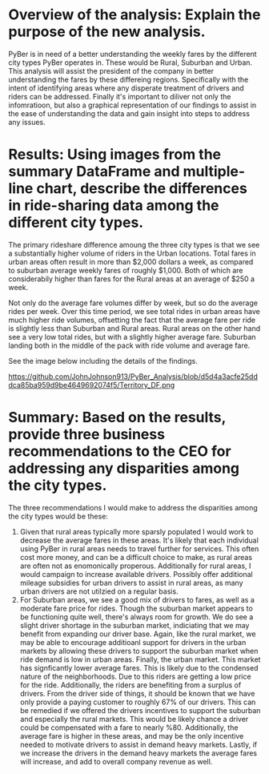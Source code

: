 #  Overview of the analysis: Explain the purpose of the new analysis.

PyBer is in need of a better understanding the weekly fares by the different city types PyBer operates in.  These would be Rural, Suburban and Urban.  This analysis will assist the president of the company in better understanding the fares by these differeing regions.  Specifically with the intent of identifying areas where any disperate treatment of drivers and riders can be addressed.   Finally it's important to diliver not only the infomratioon, but also a graphical representation of our findings to assist in the ease of understanding the data and gain insight into steps to address any issues.

#  Results: Using images from the summary DataFrame and multiple-line chart, describe the differences in ride-sharing data among the different city types.

The primary rideshare difference amoung the three city types is that we see a substantially higher volume of riders in the Urban locations.  Total fares in urban areas often result in more than $2,000 dollars a week, as compared to suburban average weekly fares of roughly $1,000.  Both of which are considerabily higher than fares for the Rural areas at an average of $250 a week.

Not only do the average fare volumes differ by week, but so do the average rides per week.  Over this time period, we see total rides in urban areas have much higher ride volumes, offsetting the fact that the average fare per ride is slightly less than Suburban and Rural areas.  Rural areas on the other hand see a very low total rides, but with a slightly higher average fare.  Suburban landing both in the middle of the pack with ride volume and average fare.

See the image below including the details of the findings.

https://github.com/JohnJohnson913/PyBer_Analysis/blob/d5d4a3acfe25dddca85ba959d9be4649692074f5/Territory_DF.png


#  Summary: Based on the results, provide three business recommendations to the CEO for addressing any disparities among the city types.

The three recommendations I would make to address the disparities among the city types would be these:

  1.  Given that rural areas typically more sparsly populated I would work to decrease the average fares in these areas.  It's likely that each individual using PyBer in rural areas needs to travel further for services.  This often cost more money, and can be a difficult choice to make, as rural areas are often not as enomonically properous.  Additionally for rural areas, I would campaign to increase available drivers.  Possibly offer additional mileage subsidies for urban drivers to assist in rural areas, as many urban drivers are not utilzied on a regular basis.
  2.  For Suburban areas, we see a good mix of drivers to fares, as well as a moderate fare price for rides.  Though the suburban market appears to be functioning quite well, there's always room for growth.  We do see a slight driver shortage in the suburban market, indiciating that we may benefit from expanding our driver base.  Again, like the rural market, we may be able to encourage additioanl support for drivers in the urban markets by allowing these drivers to support the suburban market when ride demand is low in urban areas.
Finally, the urban market.  This market has signficantly lower average fares.  This is likely due to the condensed nature of the neighborhoods.  Due to this riders are getting a low price for the ride.  Additionally, the riders are benefiting from a surplus of drivers.   From the driver side of things, it should be known that we have only provide a paying customer to roughly 67% of our drivers.   This can be remedied if we offered the drivers incentives to support the suburban and especially the rural markets.  This would be likely chance a driver could be compensated with a fare to nearly %80.  Additionally, the average fare is higher in these areas, and may be the only incentive needed to motivate drivers to assist in demand heavy markets.  Lastly, if we increase the drivers in the demand heavy markets the average fares will increase, and add to overall company revenue as well.
